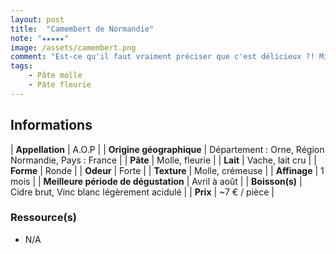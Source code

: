 ```yaml
---
layout: post
title:  "Camembert de Normandie"
note: "★★★★★"
image: /assets/camembert.png
comment: "Est-ce qu'il faut vraiment préciser que c'est délicieux ?! Mis à part cela, ça vaut vraiment le coup d'acheter un Camembert dans une fromagerie. Vous sentirez bien plus le terroir comparé à un camembert de super marché. N'achetez que des Camembert de Normandie, cette particule prouve que c'est un fromage A.O.P ! À noter que celui de la photo est incroyable, je l'ai goûté lors d'une dégustation chez Paroles de fromagers (Paris 11ème)."
tags: 
    - Pâte molle
    - Pâte fleurie
---
```


## Informations

| **Appellation** | A.O.P |
| **Origine géographique** | Département : Orne, Région  Normandie, Pays : France  |
| **Pâte** | Molle, fleurie |
| **Lait** | Vache, lait cru |
| **Forme** | Ronde |
| **Odeur** | Forte |
| **Texture** | Molle, crémeuse |
| **Affinage** | 1 mois |
| **Meilleure période de dégustation** | Avril à août |
| **Boisson(s)** | Cidre brut, Vinc blanc légèrement acidulé |
| **Prix** | ~7 € / pièce |

### Ressource(s)
* N/A